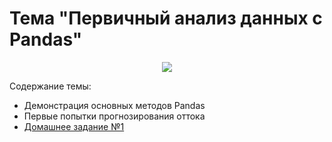 # Тема "Первичный анализ данных с Pandas"

<p align="center">
  <a href="https://www.coursera.org/learn/mathematics-and-python">
    <img src="https://habrastorage.org/files/10c/15f/f3d/10c15ff3dcb14abdbabdac53fed6d825.jpg">
  </a>
</p>

Содержание темы:
* Демонстрация основных методов Pandas
* Первые попытки прогнозирования оттока
* [Домашнее задание №1](topic01_pandas_data_analysis/assignment)
